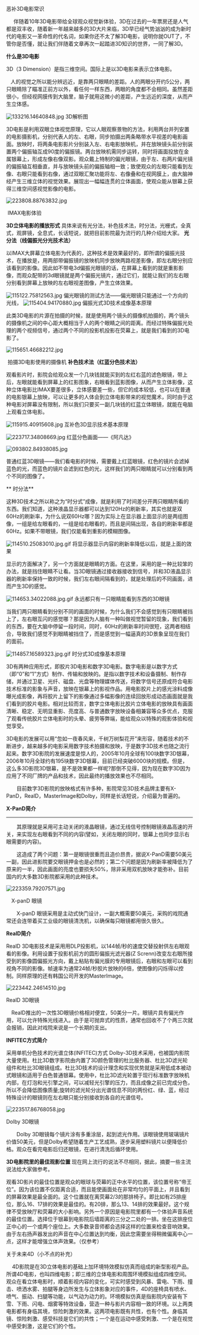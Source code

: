 恶补3D电影常识

     伴随着10年3D电影带给全球观众视觉新体验，3D在过去的一年票房还是人气都是双丰收，随着新一年越来越多的3D大片来临，3D早已经气势汹汹的成为新时代的电影又一革命性的代名词，如果你还不太了解3D电影，说明你就OUT了，不管你是否懂，就让我们伴随着文章再次一起踏进3D知识的世界，一同了解3D。

**什么是3D电影**

3D（3 Dimension）是指三维空间。国际上是以3D电影来表示立体电影。

   人的视觉之所以能分辨远近，是靠两只眼睛的差距。人的两眼分开约5公分，两只眼睛除了瞄准正前方以外，看任何一样东西，两眼的角度都不会相同。虽然差距很小，但经视网膜传到大脑里，脑子就用这微小的差距，产生远近的深度，从而产生立体感。

![133216.14640848.jpg](https://cdn.jsdelivr.net/gh/hjb2722404/myimg/20201231110006.jpg)
3D解析图

3D电影是利用双眼立体视觉原理，它以人眼观察景物的方法，利用两台并列安置的电影摄影机，分别代表人的左、右眼，同步拍摄出两条略带水平视差的电影画面。放映时，将两条电影影片分别装入左、右电影放映机，并在放映镜头前分别装置两个偏振轴互成90度的偏振镜。两台放映机需同步运转，同时将画面投放在金属银幕上，形成左像右像双影。观众戴上特制的偏光眼镜，由于左、右两片偏光镜的偏振轴互相垂直，并与放映镜头前的偏振轴相一致；致使观众的左眼只能看到左像、右眼只能看到右像，通过双眼汇聚功能将左、右像叠和在视网膜上，由大脑神经产生三维立体的视觉效果。展现出一幅幅连贯的立体画面，使观众能从银幕上获得三维空间感视觉影像的电影。

![223808.88763832.jpg](https://cdn.jsdelivr.net/gh/hjb2722404/myimg/20201231110108.jpg)

 IMAX电影体验

**3D立体电影的播放形式**
具体来说有光分法，补色技术法，时分法，光栅式，全真式，观屏镜，全息式，长话短说，就把目前影院最为流行的几种介绍给大家。
**光分法（线偏振光分光技术法）**

以IMAX大屏幕立体电影为代表的，这种技术是效果最好的，即所谓的偏振光技术，在播放是，用两部带偏振镜的放映机同步放映两路视差影像，即左右眼分别应该看到的影像。因此如不带电3d偏振光眼镜的话，在屏幕上看到的就是重影影像，而观众配带的3d眼镜就是两个偏振光镜片，通过它们，就能让我们的左右眼分别看到屏幕上放映的左右眼视差图像，产生立体效果。

![115122.75812563.jpg](https://cdn.jsdelivr.net/gh/hjb2722404/myimg/20201231110138.jpg)
偏光眼镜的测试方法——偏光眼镜只能通过一个方向的光线，
![115404.94170880.jpg](https://cdn.jsdelivr.net/gh/hjb2722404/myimg/20201231110147.jpg)
偏振光式3D技术成像基本原理

此类3D电影的片源在拍摄的时候，就是使用两个镜头的摄像机拍摄的，两个镜头的摄像机之间的中心距大概相当于人的两个眼睛之间的距离。而经过特殊偏振光处理的两个视频信号，通过两个不同的投影机投影在荧幕上，就是我们看到的3D电影了。

![115651.46682212.jpg](https://cdn.jsdelivr.net/gh/hjb2722404/myimg/20201231110154.jpg)

 拍摄3D电影使用的摄像机
**补色技术法（红蓝分色技术法）**

观看影片时，影院会给观众发一个几块钱就能买到的左红右蓝的滤色眼镜，带上后，左眼就能看到屏幕上的红影图象，右眼看到蓝影图像，从而产生立体影像，这种立体电影比IMAX要差很多，立体感要差一些，但它的成本较低，也可以在普通的电影银幕上放映，可以让更多的人体会到立体电影带来的视觉魔术，同时由于这种电影对屏幕没有限制，所以我们只要买一副几块钱的红蓝立体眼镜，就能在电脑上观看立体电影。

![115915.40915608.jpg](https://cdn.jsdelivr.net/gh/hjb2722404/myimg/20201231110208.jpg)
互补色3D显示技术基本原理

![223717.34808669.jpg](https://cdn.jsdelivr.net/gh/hjb2722404/myimg/20201231110218.jpg)
红蓝分色画面——《阿凡达》

![093802.84938085.jpg](https://cdn.jsdelivr.net/gh/hjb2722404/myimg/20201231110225.jpg)

普通红蓝3D眼镜——我们看电影的时候，需要戴上红蓝眼镜，红色的镜片会滤掉蓝色的光，而蓝色的镜片会滤到红色的光，这样我们的两只眼睛就可以分别看到两个不同的图像了。

** 时分法**

这种3D技术之所以称之为“时分式”成像，就是利用了时间差分开两只眼睛所看的东西。我们知道，这种液晶显示器都可以达到120Hz的刷新率，其实也就是双60Hz的刷新率，为什么说双60Hz哪？因为实际上在显示器上面显示的是两组图像，一组是给左眼看的，一组是给右眼看的，而且是间隔出现，各自的刷新率都是60Hz。如果不带眼镜，我们仅能看到重影的模糊图像。

![114510.25083010.jpg.gif](https://cdn.jsdelivr.net/gh/hjb2722404/myimg/20201231110248.gif)
将显示器显示内容的刷新率降低以后，就是上面的效果

显示的方面解决了，另一个方面就是眼睛的方面。在这里，采用的是一种比较笨的办法，就是挡住眼睛不让看。当3D眼镜通过接收器接收到信号，并和3D液晶显示器的刷新率保持一致的时候，我们左右眼间隔看到的，就是处理后的不同画面，进而产生3D的感觉。

![114653.34022088.jpg.gif](https://cdn.jsdelivr.net/gh/hjb2722404/myimg/20201231110255.gif)
永远都只有一只眼睛能看到东西的3D眼镜

当我们两只眼睛看到分别不同的画面的时候，为什么我们不会感觉到有只眼睛被挡上了，左右眼互闪的感觉哪？那是因为人脑有一种叫做视觉暂留的现象，我们看到的东西，要在大脑中停留一段时间，同时，60Hz的刷新率时间很短，这两者相结合，导致我们感觉不到眼睛被挡住了，而是感觉到一幅逼真的3D景象呈现在我们的面前。

![114857.16589323.jpg.gif](https://cdn.jsdelivr.net/gh/hjb2722404/myimg/20201231110322.gif)
时分式3D成像基本原理

3D有两种应用形式，即胶片3D电影和数字3D电影。数字电影是以数字方式（即“0”和“1”方式）制作、传输和放映的。是指以数字技术和设备摄制、制作存储，并通过卫星、光纤、磁盘、光盘等物理媒体传送，将数字信号还原成符合电影技术标准的影象与声音，放映在银幕上的影视作品。用电影胶片上的感光涂料成像曝光成影像，再将胶片上留下的影像通过多幅影像的连续回放形成动态画面就是我们看到的胶片电影。相对比较而言，数字立体电影比胶片立体电影的放映具有画面清晰、稳定、无明显重影、亮度高、与普通数字放映设备相兼容等众多优点，克服了观看传统胶片立体电影时的头晕、疲劳等弊端，能给观众以特殊的观影体验和视觉享受。

3D电影的发展可以用“忽如一夜春风来，千树万树梨花开”来形容，随着技术的不断进步，越来越多的电影采用数字技术拍摄和放映，于是数字3D技术也随之流行起来。数字3D影院的发展速度是惊人的，2005年10月全球有100块数字3D银幕，2006年10月全球约有195块数字3D银幕，目前已经突破6000块的规模。但是，这么多3D影院3D银幕，是不是效果都一样呢?那倒不见得，因为现在数字3D因为应用了不同厂牌的产品和技术，因此最终的播放效果也不尽相同。

　　目前数字3D影院的放映格式有许多种，影院常见3D技术品牌主要有X-PanD，RealD，MasterImage和Dolby，同样是长话短说，介绍最为普遍的。

**X-PanD简介**
****

　　其原理就是采用可主动关闭的液晶眼镜，通过无线信号控制眼镜液晶高速的开关，来实现左右眼看到不同的内容(譬如，关闭左眼的同时，银幕上也同步显示右眼需要的内容)。

　　这造成了两个问题：第一是眼镜很重而且造价昂贵，据说X-PanD需要50美元一副，因此进影院要交眼镜押金也是必然的；第二个问题是因为刷新率被降低为了原来的一半，因此画面的亮度也要损失50%，除非采用双机放映才能弥补。目前国内的大多数3D影院都采用的此种技术。

![223359.79207571.jpg](https://cdn.jsdelivr.net/gh/hjb2722404/myimg/20201231110333.jpg)

　X-panD 眼镜

　　X-panD 眼镜采用是主动式快门设计，一副大概需要50美元，采购的戏院通常还会连带着买工业级的眼镜清洗机，以确保每只眼镜都用很久很久。

**RealD简介**

RealD 3D电影技术是采用用DLP投影机，以144帧/秒的速度交替投射供左右眼观看的影像。利用设置于投影机前方的圆形偏振光滤光器(Z Screnn)改变左右眼所接受到的影像圆偏振光方向，戴上粘贴有偏光膜的专用眼镜后，右眼和左眼可以看到视角不同的影像。帧速率为通常24帧/秒胶片放映的6倍，使图像的闪烁得以控制。同样原理的还有韩国公司开发的MasterImage。

![223442.24614510.jpg](https://cdn.jsdelivr.net/gh/hjb2722404/myimg/20201231110346.jpg)

RealD 3D眼镜

　RealD推出的一次性3D眼镜价格相对便宜，50美分一片。眼镜片具有偏光作用，可以允许特殊光线进入。由于是可抛弃式的性质，通常也回收不了个两三次就会报销，因此对戏院来说是一个长期的支出。

**INFITEC方式简介**

采用单机分色技术的光谱立体(INFITEC)方式 Dolby-3D技术采用，也被国内影院大量使用。杜比3D数字影院由内置了3D颜色管理的杜比服务器、杜比3D滤光轮组件和杜比3D眼镜组成。杜比3D技术的设计理念和实现优势就是采用低成本被动式眼镜和适用于白色普通银幕。使用中，杜比3D滤光轮置于现行标准数字放映机内部，在灯泡和光引擎之间，可以减轻光引擎的压力，而且成像之前已完成分色，所以不会降低图像质量;旋转的滤光轮分出光谱信息不同的两份红、绿、蓝，经过特殊设计的眼镜则在左右眼只能分别接收到各自的光谱信号。

![223517.86768058.jpg](https://cdn.jsdelivr.net/gh/hjb2722404/myimg/20201231110352.jpg)

Dolby 3D眼镜

　　Dolby 3D眼镜每个镜片涂有多重涂层，起到滤光作用。该眼镜使用玻璃镜片价值50美元，但是Dolby希望随着生产工艺成熟，逐步采用塑料镜片以便降低价格。观众在看完电影后归还眼镜，在进行清洗后循环使用。

**3D电影院里的最佳观影位置**
现在网上流行的说法不尽相同，据此，摘要一些主流说法给大家做参考。

观看3D影片的最佳位置是观众的眼球与荧幕的正中水平的位置，该位置号称“帝王位”。因为该位置不仅距离合适，而且能使画面处在非常均匀的平面上，并且看到的屏幕效果是最全面的。这个位置就在离荧幕2/3的那排椅子。即比如有25排座位，那么16、17排的效果是最佳的。有20排，那么13、14排的效果最好。这个规律不受放映厅和荧幕的大小影响。另外一个原因是电影院里都有一个体验声音系统的最佳位置。选择位于银幕到电影院后墙距离的三分之二处的一排。坐在这排座位正中心的一个或两个座位上。大多数录音师都会选择这样的位置来检查音响效果。由于左右扬声器发出的声音在中心位置达到均衡，因此您需要坐得稍微偏离中心一点，这样才能增强立体声效果。（仅参考）

关于未来4D（小不点的补充）

    4D影院是在3D立体电影的基础上加环境特效模拟仿真而组成的新型影视产品。所谓4D电影，也叫四维电影；即三维的立体电影和周围环境模拟组成四维空间。观众在看立体电影时，顺着影视内容的变化，可实时感受到风暴、雷电、下雨、撞击、喷洒水雾、拍腿等身边所发生与立体影象对应的事件，4D的座椅具有喷水、喷气、振动、扫腿等功能，以气动为动力的。环境模拟仿真是指影院内安装有下雪、下雨、闪电、烟雾等特效设备，营造一种与影片内容相一致的环境。以上两类电影都有身临其境，惊险刺激的效果。这两项电影既有共性，也有个性。身临其镜、惊险刺激、感受科技是它们的共性；一个是在运动中感受刺激、一个是在视觉中感受刺激，这是它们的个性。